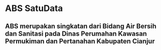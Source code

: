 # ABS SatuData
## ABS merupakan singkatan dari Bidang Air Bersih dan Sanitasi pada Dinas Perumahan Kawasan Permukiman dan Pertanahan Kabupaten Cianjur
